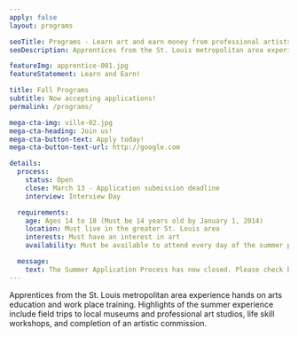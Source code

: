 ```yaml
---
apply: false
layout: programs

seoTitle: Programs - Learn art and earn money from professional artists
seoDescription: Apprentices from the St. Louis metropolitan area experience hands on arts education and work place training.

featureImg: apprentice-001.jpg
featureStatement: Learn and Earn!

title: Fall Programs
subtitle: Now accepting applications!
permalink: /programs/

mega-cta-img: ville-02.jpg
mega-cta-heading: Join us!
mega-cta-button-text: Apply today!
mega-cta-button-text-url: http://google.com

details:
  process:
    status: Open
    close: March 13 - Application submission deadline
    interview: Interview Day

  requirements:
    age: Ages 14 to 18 (Must be 14 years old by January 1, 2014)
    location: Must live in the greater St. Louis area
    interests: Must have an interest in art
    availability: Must be available to attend every day of the summer program (Monday-Friday, 6 weeks, 10 am to 3 pm)

  message:
    text: The Summer Application Process has now closed. Please check back for additional fall opportunities announced in July.
---
```


Apprentices from the St. Louis metropolitan area experience hands on arts education and work place training. Highlights of the summer experience include field trips to local museums and professional art studios, life skill workshops, and completion of an artistic commission.
